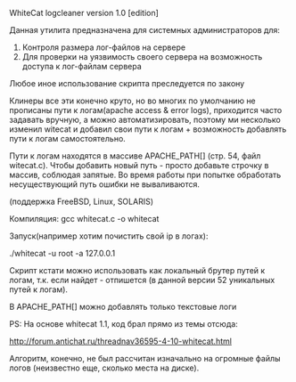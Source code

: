WhiteCat logcleaner version 1.0 [edition]

Данная утилита предназначена для системных администраторов для:

 1. Контроля размера лог-файлов на сервере
 2. Для проверки на уязвимость своего сервера на возможность доступа к лог-файлам сервера

 Любое иное использование скрипта преследуется по закону

 Клинеры все эти конечно круто, но во многих по умолчанию не прописаны пути к логам(apache access & error logs), приходится часто задавать вручную, а можно автоматизировать, поэтому ми несколько изменил witecat и добавил свои пути к логам + возможность добавлять пути к логам самостоятельно.

 Пути к логам находятся в массиве APACHE_PATH[] (стр. 54, файл witecat.c). Чтобы добавить новый путь - просто добавьте строчку в массив, соблюдая запятые. Во время работы при попытке обработать несуществующий путь ошибки не вываливаются. 

(поддержка FreeBSD, Linux, SOLARIS)

 Компиляция: gcc whitecat.c -o whitecat

 Запуск(например хотим почистить свой ip в логах):

 ./whitecat -u root -a 127.0.0.1

 Скрипт кстати можно использовать как локальный брутер путей к логам, т.к. если найдет - отпишется (в данной версии 52 уникальных путей к логам).

 В APACHE_PATH[] можно добавлять только текстовые логи

 PS: На основе whitecat 1.1, код брал прямо из темы отсюда:

 http://forum.antichat.ru/threadnav36595-4-10-whitecat.html


Алгоритм, конечно, не был рассчитан изначально на огромные файлы логов (неизвестно еще, сколько места на диске).
